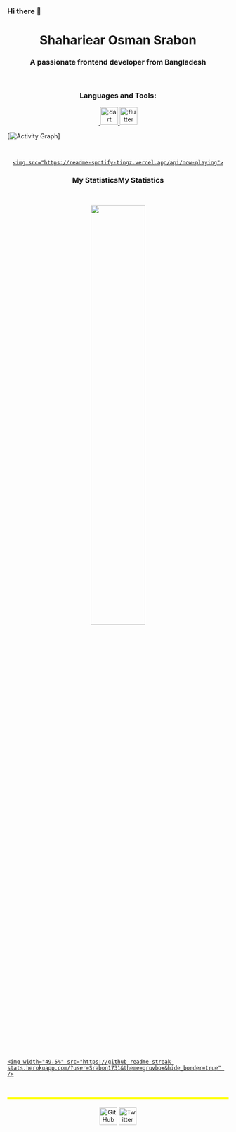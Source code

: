 ### Hi there 👋

<h1 align="center">
  <b>Shahariear Osman Srabon</b>
</h1>
<h3 align="center">A passionate frontend developer from Bangladesh</h3>
<br>
  
<h3 align="center">Languages and Tools:</h3>
<p align="center"> <a href="https://getbootstrap.com" target="_blank" rel="noreferrer"> <img    <a href="https://dart.dev" target="_blank" rel="noreferrer"> <img src="https://www.vectorlogo.zone/logos/dartlang/dartlang-icon.svg" alt="dart" width="40" height="40"/> </a> <a href="https://flutter.dev" target="_blank" rel="noreferrer"> <img src="https://www.vectorlogo.zone/logos/flutterio/flutterio-icon.svg" alt="flutter" width="40" height="40"/> </a> 
  
  
<br>
  
  
  
[![Activity Graph](https://activity-graph.herokuapp.com/graph?username=Srabon1731h&custom_title=ShahariearOsman%20Srabon's%20Contribution%20Graph&theme=gruvbox&bg_color=282828&hide_border=true&line=d1a01f&point=c58545)]
  
  
  
<br>
  
  
  
<div align="center">
    <a href="https://www.facebook.com/Srabon Srabon">
      
    <img src="https://readme-spotify-tingz.vercel.app/api/now-playing">
      
      
  </a>
  
</div>

<h3 align="center">My StatisticsMy Statistics</h3>

<br/>

<p align="center">
  
  <a href="https://github.com/Srabon1731h/">
    
  <img width="49.5%" src="https://github-readme-stats.vercel.app/api?username=Srabon1731h&show_icons=true&theme=gruvbox&hide_border=true" />
    
    <img width="49.5%" src="https://github-readme-streak-stats.herokuapp.com/?user=Srabon1731&theme=gruvbox&hide_border=true" />
    
    
  </a>
  
  
  
</p>



<br>


<p align="center" style="background-color:yellow; padding-top:5px;">
<p align="center" style="padding-top:5px;">
 <a href="https://github.com/Srabon1731h"><img src="https://i.ibb.co/tXhy23t/github.png" alt="GitHub" width='40px' targer="blank"></a>
 <a href="https://twitter.com"><img src="https://i.ibb.co/sJQ1pgn/twitter.png" alt="Twitter" width='40px' targer="blank"></a>
 
